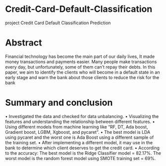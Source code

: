 # Credit-Card-Default-Classification
project Credit Card Default Classification Prediction
# Abstract
Financial technology has become the main part of our daily lives, It 
made money transactions and payments easier. Many people make 
transactions every day, but unfortunately, some of them can’t repay 
their debts. In this paper, we aim to identify the clients who will 
become in a default state in an early stage and warn the bank about 
those clients to reduce the risk for the bank
# Summary and conclusion
• Investigated the data and checked for data 
unbalancing.
• Visualizing the features and understanding the 
relationship between different features.
• Using different models from machine learning like 
“RF, DT, Ada boost, Gradient boost, LGBM,
Xgboost, and pycaret”.
• The best model is LDA using pycaret and the worst 
one is Ada Boost using a different sample of the 
training set.
• After implementing a different model, it may use in 
the bank to determine which client deserves to get 
the credit card.
• According to the accuracy:
The best model is the Ridge Classifier model = 
82.17%.
The worst model is the random forest model using
SMOTE training set = 69%.
